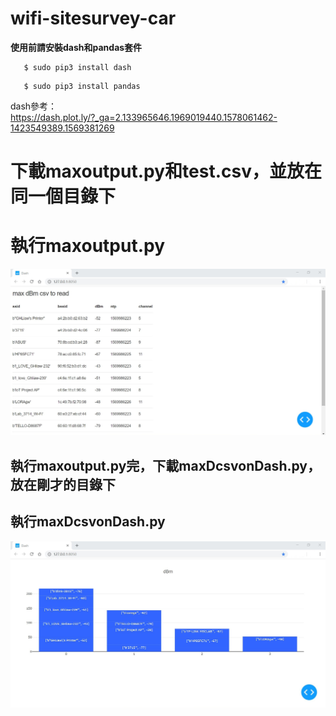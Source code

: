 # wifi-sitesurvey-car #

**使用前請安裝dash和pandas套件**  
```
   $ sudo pip3 install dash
```
```
   $ sudo pip3 install pandas
```
dash參考：  
https://dash.plot.ly/?_ga=2.133965646.1969019440.1578061462-1423549389.1569381269 

# 下載maxoutput.py和test.csv，並放在同一個目錄下 <h1> 執行maxoutput.py
  ![image](https://github.com/Guardian0/wifi-sitesurvey-car/blob/master/maxoutput.png)
  
## 執行maxoutput.py完，下載maxDcsvonDash.py，放在剛才的目錄下 <h2> 執行maxDcsvonDash.py
![image](https://github.com/Guardian0/wifi-sitesurvey-car/blob/master/image.jpg)

